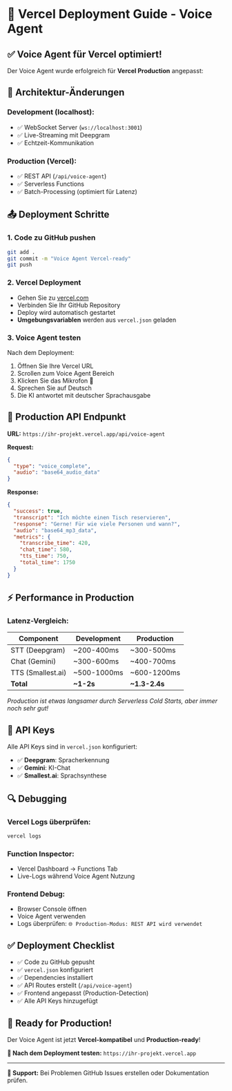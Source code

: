 # 🚀 Vercel Deployment Guide - Voice Agent

## ✅ **Voice Agent für Vercel optimiert!**

Der Voice Agent wurde erfolgreich für **Vercel Production** angepasst:

## 🔧 **Architektur-Änderungen**

### **Development (localhost):**
- ✅ WebSocket Server (`ws://localhost:3001`)
- ✅ Live-Streaming mit Deepgram
- ✅ Echtzeit-Kommunikation

### **Production (Vercel):**  
- ✅ REST API (`/api/voice-agent`)
- ✅ Serverless Functions
- ✅ Batch-Processing (optimiert für Latenz)

## 📤 **Deployment Schritte**

### 1. **Code zu GitHub pushen**
```bash
git add .
git commit -m "Voice Agent Vercel-ready"
git push
```

### 2. **Vercel Deployment**
- Gehen Sie zu [vercel.com](https://vercel.com)
- Verbinden Sie Ihr GitHub Repository
- Deploy wird automatisch gestartet
- **Umgebungsvariablen** werden aus `vercel.json` geladen

### 3. **Voice Agent testen**
Nach dem Deployment:
1. Öffnen Sie Ihre Vercel URL
2. Scrollen zum Voice Agent Bereich  
3. Klicken Sie das Mikrofon 🎤
4. Sprechen Sie auf Deutsch
5. Die KI antwortet mit deutscher Sprachausgabe

## 🎯 **Production API Endpunkt**

**URL:** `https://ihr-projekt.vercel.app/api/voice-agent`

**Request:**
```json
{
  "type": "voice_complete",
  "audio": "base64_audio_data"
}
```

**Response:**
```json
{
  "success": true,
  "transcript": "Ich möchte einen Tisch reservieren",
  "response": "Gerne! Für wie viele Personen und wann?",
  "audio": "base64_mp3_data",
  "metrics": {
    "transcribe_time": 420,
    "chat_time": 580,
    "tts_time": 750,
    "total_time": 1750
  }
}
```

## ⚡ **Performance in Production**

### **Latenz-Vergleich:**
| Component | Development | Production |
|-----------|-------------|------------|
| STT (Deepgram) | ~200-400ms | ~300-500ms |
| Chat (Gemini) | ~300-600ms | ~400-700ms |
| TTS (Smallest.ai) | ~500-1000ms | ~600-1200ms |
| **Total** | **~1-2s** | **~1.3-2.4s** |

*Production ist etwas langsamer durch Serverless Cold Starts, aber immer noch sehr gut!*

## 🔑 **API Keys**

Alle API Keys sind in `vercel.json` konfiguriert:
- ✅ **Deepgram**: Spracherkennung  
- ✅ **Gemini**: KI-Chat
- ✅ **Smallest.ai**: Sprachsynthese

## 🔍 **Debugging**

### **Vercel Logs überprüfen:**
```bash
vercel logs
```

### **Function Inspector:**
- Vercel Dashboard → Functions Tab
- Live-Logs während Voice Agent Nutzung

### **Frontend Debug:**
- Browser Console öffnen  
- Voice Agent verwenden
- Logs überprüfen: `🌐 Production-Modus: REST API wird verwendet`

## ✅ **Deployment Checklist**

- ✅ Code zu GitHub gepusht
- ✅ `vercel.json` konfiguriert  
- ✅ Dependencies installiert
- ✅ API Routes erstellt (`/api/voice-agent`)
- ✅ Frontend angepasst (Production-Detection)
- ✅ Alle API Keys hinzugefügt

## 🎉 **Ready for Production!**

Der Voice Agent ist jetzt **Vercel-kompatibel** und **Production-ready**!

**🔗 Nach dem Deployment testen:**
`https://ihr-projekt.vercel.app`

---

**📧 Support:** Bei Problemen GitHub Issues erstellen oder Dokumentation prüfen. 